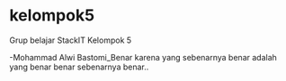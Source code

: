 # kelompok5
Grup belajar StackIT Kelompok 5

-Mohammad Alwi Bastomi_Benar karena yang sebenarnya benar adalah yang benar benar sebenarnya benar..
